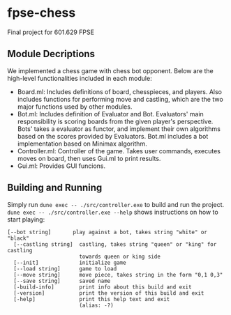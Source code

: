 # fpse-chess
 Final project for 601.629 FPSE

## Module Decriptions
We implemented a chess game with chess bot opponent. Below are the high-level functionalities included in each module:
 - Board.ml: Includes definitions of board, chesspieces, and players. Also includes functions for performing move and castling, which are the two major functions used by other modules.
 - Bot.ml: Includes definition of Evaluator and Bot. Evaluators' main responsibility is scoring boards from the given player's perspective. Bots' takes a evaluator as functor, and implement their own algorithms based on the scores provided by Evaluators. Bot.ml includes a bot implementation based on Minimax algorithm.
 - Controller.ml: Controller of the game. Takes user commands, executes moves on board, then uses Gui.ml to print results.
 - Gui.ml: Provides GUI funcions.

## Building and Running
Simply run `dune exec -- ./src/controller.exe` to build and run the project. `dune exec -- ./src/controller.exe --help` shows instructions on how to start playing:
````
[--bot string]       play against a bot, takes string "white" or "black"
  [--castling string]  castling, takes string "queen" or "king" for castling
                       towards queen or king side
  [--init]             initialize game
  [--load string]      game to load
  [--move string]      move piece, takes string in the form "0,1 0,3"
  [--save string]      saved name
  [-build-info]        print info about this build and exit
  [-version]           print the version of this build and exit
  [-help]              print this help text and exit
                       (alias: -?)
````
